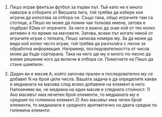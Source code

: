 1. Пешо играе фентъзи футбол за първи път. Тъй като не е много навътре в отборите от Висшата лига, той трябва да избере кои играчи да използва за 
   отбора си. Също така, общо играчите там са стотици, а Пешо не може да помни чак толкова имена, затова е подбрал 62ма от играчите.
   За него е важно да знае кой от тях колко активен е по време на мачовете. Затова, всеки път когато някой от играчите играе с топката, Пешо 
   записва номера му. За да може да види кой колко често играе, той трябва да разполага с лесна за обработка информация. Например, 
   последователността от числа може да бъде сортирана. Така на него ще му е много по-лесно да вземе решение кого да включи в отбора си. Помогнете 
   на Пешо да стане шампион.

2. Даден ви е масив А, който започва празен и последователно му се добавят N на брой цели числа. Вашата задача е да определите каква е медианата 
   на масива след всяко добавяне на елемент в него. Напомняме ви, че медиана на един масив е следната стойност: 1) Ако масивът има нечетен брой 
   елементи, то медианата му е средния по големина елемент.2) Ако масивът има четен брой елементи, то медианата е средното аритметично на двата 
   средни по големина елемнти.
